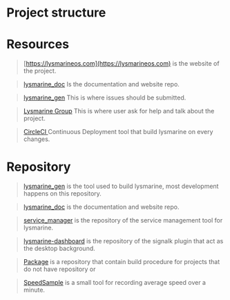 # Project structure

# Resources 

> [https://lysmarineos.com](https://lysmarineos.com) is the website of the project.

> [lysmarine_doc](https://github.com/lysmarine/lysmarine_doc) Is the documentation and website repo.

> [lysmarine_gen](https://gitlab.com/lysmarine/lysmarine_gen) This is where issues should be submitted.

> [Lysmarine Group](https://www.facebook.com/groups/1072445939633174/) This is where user ask for help and talk about the project. 

> [CircleCI ](https://app.circleci.com/pipelines/github/lysmarine/lysmarine_gen) Continuous Deployment tool that build lysmarine on every changes. 

# Repository

> [lysmarine_gen](https://gitlab.com/lysmarine/lysmarine_gen) is the tool used to build lysmarine, most development happens on this repository.

> [lysmarine_doc](https://github.com/lysmarine/lysmarine_doc) is the documentation and website repo.

> [service_manager](https://github.com/lysmarine/service_manager) is the repository of the service management tool for lysmarine.

> [lysmarine-dashboard](https://github.com/lysmarine/lysmarine-dashboard) is the repository of the signalk plugin that act as the desktop background. 

> [Package](https://github.com/lysmarine/packages) is a repository that contain build procedure for projects that do not have repository or 

> [SpeedSample](https://github.com/fredericGuilbault/SpeedSample) is a small tool for recording average speed over a minute.

